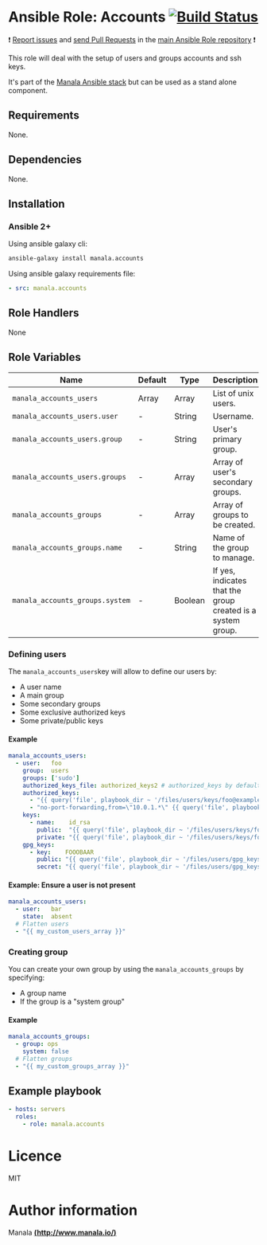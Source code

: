 # Ansible Role: Accounts [![Build Status](https://travis-ci.org/manala/ansible-role-accounts.svg?branch=master)](https://travis-ci.org/manala/ansible-role-accounts)

:exclamation: [Report issues](https://github.com/manala/ansible-roles/issues) and [send Pull Requests](https://github.com/manala/ansible-roles/pulls) in the [main Ansible Role repository](https://github.com/manala/ansible-roles) :exclamation:

This role will deal with the setup of users and groups accounts and ssh keys.

It's part of the [Manala Ansible stack](http://www.manala.io) but can be used as a stand alone component.

## Requirements

None.

## Dependencies

None.

## Installation

### Ansible 2+

Using ansible galaxy cli:

```bash
ansible-galaxy install manala.accounts
```

Using ansible galaxy requirements file:

```yaml
- src: manala.accounts
```

## Role Handlers

None

## Role Variables

| Name                                      | Default | Type        | Description                                                 |
| ----------------------------------------- | ------- | ----------- | ----------------------------------------------------------- |
| `manala_accounts_users`                   | Array   | Array       | List of unix users.                                         |
| `manala_accounts_users.user`              | -       | String      | Username.                                                   |
| `manala_accounts_users.group`             | -       | String      | User's primary group.                                       |
| `manala_accounts_users.groups`            | -       | Array       | Array of user's secondary groups.                           |
| `manala_accounts_groups`                  | -       | Array       | Array of groups to be created.                              |
| `manala_accounts_groups.name`             | -       | String      | Name of the group to manage.                                |
| `manala_accounts_groups.system`           | -       | Boolean     | If yes, indicates that the group created is a system group. |

### Defining users

The `manala_accounts_users`key will allow to define our users by:

- A user name
- A main group
- Some secondary groups
- Some exclusive authorized keys
- Some private/public keys

#### Example

```yaml
manala_accounts_users:
  - user:   foo
    group:  users
    groups: ['sudo']
    authorized_keys_file: authorized_keys2 # authorized_keys by default
    authorized_keys:
      - "{{ query('file', playbook_dir ~ '/files/users/keys/foo@example.com.pub') }}"
      - "no-port-forwarding,from=\"10.0.1.*\" {{ query('file', playbook_dir ~ '/files/users/keys/bar@example.com.pub') }}"
    keys:
      - name:    id_rsa
        public:  "{{ query('file', playbook_dir ~ '/files/users/keys/foo@example.com.pub') }}"
        private: "{{ query('file', playbook_dir ~ '/files/users/keys/foo@example.com') }}"
    gpg_keys:
      - key:    FOOOBAAR
        public: "{{ query('file', playbook_dir ~ '/files/users/gpg_keys/foo@example.com.pub') }}"
        secret: "{{ query('file', playbook_dir ~ '/files/users/gpg_keys/foo@example.com') }}"
```
#### Example: Ensure a user is not present

```yaml
manala_accounts_users:
  - user:   bar
    state:  absent
  # Flatten users
  - "{{ my_custom_users_array }}"
```

### Creating group

You can create your own group by using the `manala_accounts_groups` by specifying:

- A group name
- If the group is a "system group"

#### Example

```yaml
manala_accounts_groups:
  - group: ops
    system: false
  # Flatten groups
  - "{{ my_custom_groups_array }}"
```

## Example playbook

```yaml
- hosts: servers
  roles:
    - role: manala.accounts
```

# Licence

MIT

# Author information

Manala [**(http://www.manala.io/)**](http://www.manala.io)
